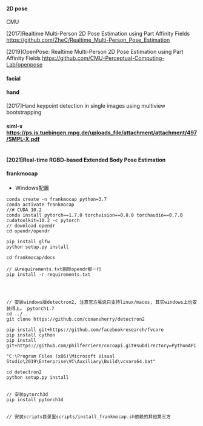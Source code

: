 #### 2D pose
CMU

[2017]Realtime Multi-Person 2D Pose Estimation using Part Affinity Fields
https://github.com/ZheC/Realtime_Multi-Person_Pose_Estimation

[2019]OpenPose: Realtime Multi-Person 2D Pose Estimation using Part Affinity Fields
https://github.com/CMU-Perceptual-Computing-Lab/openpose

#### facial 

#### hand
[2017]Hand keypoint detection in single images using multiview bootstrapping


#### siml-x https://ps.is.tuebingen.mpg.de/uploads_file/attachment/attachment/497/SMPL-X.pdf
```

```

#### [2021]Real-time RGBD-based Extended Body Pose Estimation




#### frankmocap
- Windows配置
```
conda create -n frankmocap python=3.7
conda activate frankmocap
//# CUDA 10.2
conda install pytorch==1.7.0 torchvision==0.8.0 torchaudio==0.7.0 cudatoolkit=10.2 -c pytorch
// download opendr
cd opendr/opendr

pip install glfw
python setup.py install

cd frankmocap/docs

// 从requirements.txt删除opendr那一行
pip install -r requirements.txt




// 安装windows版detectron2, 注意官方虽说只支持linux/macos, 其实windows上也安装得上。 pytorch1.7
cd ../..
git clone https://github.com/conansherry/detectron2

pip install git+https://github.com/facebookresearch/fvcore
pip install cython
pip install git+https://github.com/philferriere/cocoapi.git#subdirectory=PythonAPI

"C:\Program Files (x86)\Microsoft Visual Studio\2019\Enterprise\VC\Auxiliary\Build\vcvars64.bat"

cd detectron2
python setup.py install


// 安装pytorch3d
pip install pytorch3d


// 安装scripts目录里scripts/install_frankmocap.sh依赖的其他第三方




```

